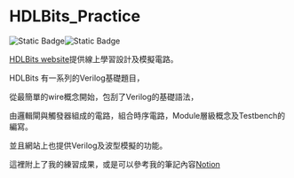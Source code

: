 # HDLBits_Practice
![Static Badge](https://img.shields.io/badge/Verilog-green)![Static Badge](https://img.shields.io/badge/100%25-gray)

[HDLBits website][1]提供線上學習設計及模擬電路。

HDLBits 有一系列的Verilog基礎題目，

從最簡單的wire概念開始，包刮了Verilog的基礎語法，

由邏輯閘與觸發器組成的電路，組合時序電路，Module層級概念及Testbench的編寫。

並且網站上也提供Verilog及波型模擬的功能。

這裡附上了我的練習成果，或是可以參考我的筆記內容[Notion][2]

[1]: https://hdlbits.01xz.net/wiki/Main_Page

[2]: https://marbled-joggers-16b.notion.site/HDLBits-c6bb2afff877488a87e86256103deb63
